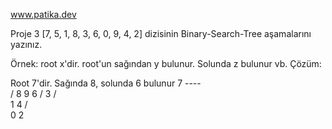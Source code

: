 www.patika.dev

Proje 3
[7, 5, 1, 8, 3, 6, 0, 9, 4, 2] dizisinin Binary-Search-Tree aşamalarını yazınız.

Örnek: root x'dir. root'un sağından y bulunur. Solunda z bulunur vb.
Çözüm:

Root 7'dir. Sağında 8, solunda 6 bulunur
              7 ---- \
           /        8   9
           6
         / 
        3 
      /   \
    1      4
  /  \
0     2
